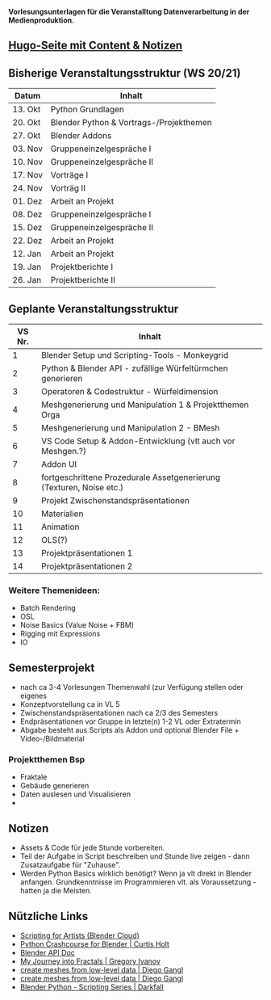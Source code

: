 **Vorlesungsunterlagen für die Veranstalltung Datenverarbeitung in der Medienproduktion.**

## [Hugo-Seite mit Content & Notizen](https://simonstorlschulke.github.io/Datenverarbeitung-in-der-Medienproduktion/public/)


## Bisherige Veranstaltungsstruktur (WS 20/21)

| Datum   | Inhalt                                   |
|---------|------------------------------------------|
| 13. Okt | Python Grundlagen                        |
| 20. Okt	| Blender Python &  Vortrags-/Projekthemen |
| 27. Okt	| Blender Addons                           |
| 03. Nov	| Gruppeneinzelgespräche I                 |
| 10. Nov	| Gruppeneinzelgespräche II                |
| 17. Nov	| Vorträge I                               |
| 24. Nov	| Vorträg II                               |
| 01. Dez	| Arbeit an Projekt                        |
| 08. Dez	| Gruppeneinzelgespräche I                 |
| 15. Dez	| Gruppeneinzelgespräche II                |
| 22. Dez	| Arbeit an Projekt                        |
| 12. Jan	| Arbeit an Projekt                        |
| 19. Jan	| Projektberichte I                        |
| 26. Jan	| Projektberichte II                       |

## Geplante Veranstaltungsstruktur
| VS Nr.   | Inhalt                                   |
|---------|------------------------------------------|
| 1 | Blender Setup und Scripting-Tools - Monkeygrid |
| 2 | Python & Blender API - zufällige Würfeltürmchen generieren |
| 3 | Operatoren & Codestruktur  - Würfeldimension |
| 4 | Meshgenerierung und Manipulation 1 & Projektthemen Orga |
| 5 | Meshgenerierung und Manipulation 2 - BMesh |
| 6 | VS Code Setup & Addon-Entwicklung (vlt auch vor Meshgen.?) |
| 7 | Addon UI |
| 8 | fortgeschrittene Prozedurale Assetgenerierung (Texturen, Noise etc.) |
| 9 | Projekt Zwischenstandspräsentationen |
| 10| Materialien |
| 11| Animation |
| 12| OLS(?) |
| 13| Projektpräsentationen 1 |
| 14| Projektpräsentationen 2 |

### Weitere Themenideen:
- Batch Rendering
- OSL
- Noise Basics (Value Noise + FBM)
- Rigging mit Expressions
- IO

## Semesterprojekt
- nach ca 3-4 Vorlesungen Themenwahl (zur Verfügung stellen oder eigenes
- Konzeptvorstellung ca in VL 5 
- Zwischenstandspräsentationen nach ca 2/3 des Semesters
- Endpräsentationen vor Gruppe in letzte(n) 1-2 VL oder Extratermin
- Abgabe besteht aus Scripts als Addon und optional Blender File + Video-/Bildmaterial

### Projektthemen Bsp
- Fraktale
- Gebäude generieren
- Daten auslesen und Visualisieren
- 

## Notizen

- Assets & Code für jede Stunde vorbereiten.
- Teil der Aufgabe in Script beschreiben und Stunde live zeigen - dann Zusatzaufgabe für "Zuhause".
- Werden Python Basics wirklich benötigt? Wenn ja vlt direkt in Blender anfangen. Grundkenntnisse im Programmieren vlt. als Voraussetzung - hatten ja die Meisten.


## Nützliche Links
- [Scripting for Artists (Blender Cloud)](https://cloud.blender.org/p/scripting-for-artists/)
- [Python Crashcourse for Blender | Curtis Holt](https://www.youtube.com/watch?v=XqX5wh4YeRw)
- [Blender API Doc](https://docs.blender.org/api/current/index.html)
- [My Journey into Fractals | Gregory Ivanov](https://medium.com/@bananaft/my-journey-into-fractals-d25ebc6c4dc2)
- [create meshes from low-level data | Diego Gangl](http://sinestesia.co/blog/tutorials/python-2d-grid/)
- [create meshes from low-level data | Diego Gangl](http://sinestesia.co/blog/tutorials/python-2d-grid/)
- [Blender Python - Scripting Series | Darkfall](https://www.youtube.com/playlist?list=PLFtLHTf5bnym_wk4DcYIMq1DkjqB7kDb-)

